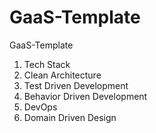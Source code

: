 # GaaS-Template
GaaS-Template

1. Tech Stack
2. Clean Architecture
3. Test Driven Development
4. Behavior Driven Development
5. DevOps
6. Domain Driven Design
